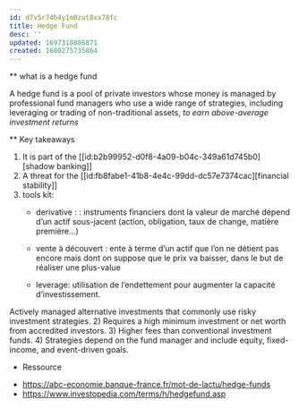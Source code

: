 ```yaml
---
id: d7v5r74b4y1m0zut8xx78fc
title: Hedge Fund
desc: ''
updated: 1697310886871
created: 1680275735864
---
```


** what is a hedge fund

A hedge fund is a pool of private investors whose money is managed by
professional fund managers who use a wide range of strategies, including
leveraging or trading of non-traditional assets, *to earn above-average*
*investment returns*

** Key takeaways

1) It is part of the [[id:b2b99952-d0f8-4a09-b04c-349a61d745b0][shadow banking]]
2) A threat for the [[id:fb8fabe1-41b8-4e4c-99dd-dc57e7374cac][financial stability]]
3) tools kit:
    - derivative : : instruments financiers dont
la valeur de marché dépend d’un actif sous-jacent
(action, obligation, taux de change, matière
première…)

    - vente à découvert : ente à terme d’un actif
que l’on ne détient pas encore mais dont on
suppose que le prix va baisser, dans le but de
réaliser une plus-value

    - leverage: utilisation de l’endettement pour
augmenter la capacité d’investissement.

Actively managed alternative investments that commonly use risky investment
strategies.
2) Requires a high minimum investment or net worth from accredited investors.
3) Higher fees than conventional investment funds.
4) Strategies depend on the fund manager and include equity, fixed-income,
and event-driven goals.


* Ressource

- https://abc-economie.banque-france.fr/mot-de-lactu/hedge-funds
- https://www.investopedia.com/terms/h/hedgefund.asp